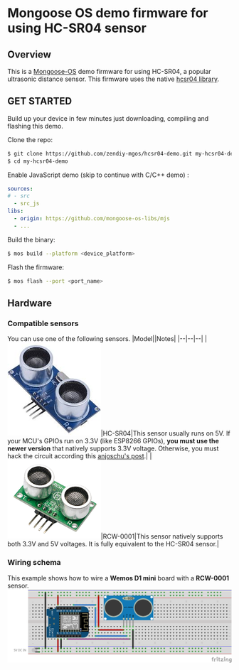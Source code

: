 # Mongoose OS demo firmware for using HC-SR04 sensor
## Overview
This is a [Mongoose-OS](https://mongoose-os.com/) demo firmware for using HC-SR04, a popular ultrasonic distance sensor. This firmware uses the native [hcsr04 library](https://github.com/zendiy-mgos/hcsr04).
## GET STARTED
Build up your device in few minutes just downloading, compiling and flashing this demo.

Clone the repo:
```bash
$ git clone https://github.com/zendiy-mgos/hcsr04-demo.git my-hcsr04-demo
$ cd my-hcsr04-demo
```
Enable JavaScript demo (skip to continue with C/C++ demo) :
```yaml
sources:
# - src
  - src_js
libs:
  - origin: https://github.com/mongoose-os-libs/mjs
  - ...
```
Build the binary:
```bash
$ mos build --platform <device_platform>
```
Flash the firmware:
```bash
$ mos flash --port <port_name>
```
## Hardware
### Compatible sensors
You can use one of the following sensors.
|Model||Notes|
|--|--|--|
|![hc-sr04 sensor](docs/hc-sr04.jpg)|HC-SR04|This sensor usually runs on 5V. If your MCU's GPIOs run on 3.3V (like ESP8266 GPIOs), **you must use the newer version** that natively supports 3.3V voltage. Otherwise, you must hack the circuit according this [anjoschu's post](https://www.instructables.com/id/Modify-Ultrasonic-Sensors-for-3-Volts-Logic-prepar/).|
|![rcw-0001 sensor](docs/rcw-0001-small.png)|RCW-0001|This sensor natively supports both 3.3V and 5V voltages. It is fully equivalent to the HC-SR04 sensor.|
### Wiring schema
This example shows how to wire a **Wemos D1 mini** board with a **RCW-0001** sensor.
![hc-sr04 wiring schema](docs/hcsr04-demo-sketch_bb.png)
